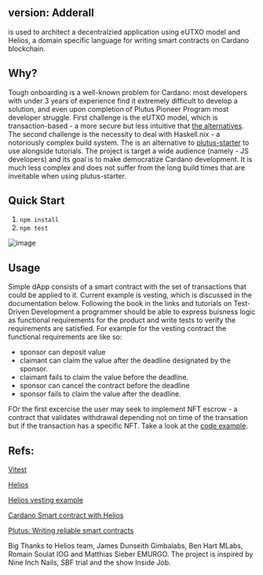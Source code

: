 ## version: Adderall 

is used to architect a decentralzied application using eUTXO model and Helios, a domain specific language for writing smart contracts on Cardano blockchain.

## Why?
Tough onboarding is a well-known problem for Cardano: most developers with under 3 years of experience find it extremely difficult to develop a solution, and even upon completion of Plutus Pioneer Program most developer struggle. First challenge is the eUTXO model, which is transaction-based - a more secure but less intuitive that [the alternatives]([url](https://jcliff.medium.com/intro-to-blockchain-utxo-vs-account-based-89b9a01cd4f5)). The second challenge is the necessity to deal with Haskell.nix - a notoriously complex build system. 
The is an alternative to [plutus-starter](https://github.com/input-output-hk/plutus-starter) to use alongside tutorials. 
The project is target a wide audience (namely - JS developers) and its goal is to make democratize Cardano development. It is much less complex and does not suffer from the long build times that are inveitable when using plutus-starter.

## Quick Start
1. `npm install`
2. `npm test`

![image](https://github.com/aleeusgr/potential-robot/assets/36756030/fc378aff-6a9a-45c7-82ad-6b2050eda582)


## Usage
Simple dApp consists of a smart contract with the set of transactions that could be applied to it. Current example is vesting, which is discussed in the documentation below. Following the book in the links and tutorials on Test-Driven Development a programmer should be able to express buisness logic as functional requirements for the product and write tests to verify the requirements are satisfied.
For example for the vesting contract the functional requirements are like so:
- sponsor can deposit value
- claimant can claim the value after the deadline designated by the sponsor.
- claimant fails to claim the value before the deadline.
- sponsor can cancel the contract before the deadline
- sponsor fails to claim the value after the deadline.

FOr the first excercise the user may seek to implement NFT escrow - a contract that validates withdrawal depending not on time of the transation but if the transaction has a specific NFT. Take a look at the [code example](https://github.com/aleeusgr/sniffle).


## Refs:
[Vitest](https://vitest.dev/)

[Helios](https://github.com/Hyperion-BT/helios)

[Helios vesting example](https://github.com/lley154/helios-examples/tree/main/vesting)

[Cardano Smart contract with Helios](https://github.com/lley154/helios-examples/blob/main/docs/Cardano%20Smart%20Contracts%20with%20Helios.pdf)

[Plutus: Writing reliable smart contracts](https://leanpub.com/plutus-smart-contracts) 

Big Thanks to Helios team, James Dunseith Gimbalabs, Ben Hart MLabs, Romain Soulat IOG and Matthias Sieber EMURGO.
The project is inspired by Nine Inch Nails, SBF trial and the show Inside Job.

